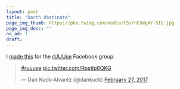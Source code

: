 ```yaml
---
layout: post
title: "Darth Obstinate"
page_img_thumb: https://pbs.twimg.com/media/C5srnEXWgAY-5IO.jpg
page_img_desc: ""
no_ad: 1
draft: 
---
```


I <a href="https://www.facebook.com/photo.php?fbid=10209987461377386&set=gm.1333387616725109&type=3&theater">made this</a> for the <a href="https://www.facebook.com/groups/1144470838950122/">rUUUse</a> Facebook group.

<blockquote class="twitter-tweet" data-lang="en"><p lang="und" dir="ltr"><a href="https://twitter.com/hashtag/ruuuse?src=hash">#ruuuse</a> <a href="https://t.co/RpstIp6QKG">pic.twitter.com/RpstIp6QKG</a></p>&mdash; Dan Kuck-Alvarez (@dankuck) <a href="https://twitter.com/dankuck/status/836310167411167236">February 27, 2017</a></blockquote>
<script async src="//platform.twitter.com/widgets.js" charset="utf-8"></script>

